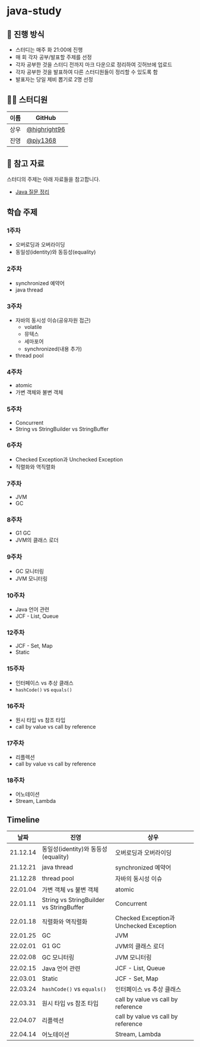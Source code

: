 # java-study
## 🌳 진행 방식  
- 스터디는 매주 화 21:00에 진행  
- 매 회 각자 공부/발표할 주제를 선정
- 각자 공부한 것을 스터디 전까지 마크 다운으로 정리하여 깃허브에 업로드  
- 각자 공부한 것을 발표하여 다른 스터디원들이 정리할 수 있도록 함  
- 발표자는 당일 제비 뽑기로 2명 선정

## 👨‍💻  스터디원
| 이름   | GitHub                                         |
| ---- | ---------------------------------------------- |
| 상우 | [@highright96](https://github.com/highright96)|
| 진영 | [@pjy1368](https://github.com/pjy1368) |

## 📌 참고 자료
스터디의 주제는 아래 자료들을 참고합니다.
- [Java 질문 정리](https://www.notion.so/Java-8dc11f955a3c4fd985586df28bb1d118)

## 학습 주제

### 1주차
* 오버로딩과 오버라이딩
* 동일성(identity)와 동등성(equality)

### 2주차
* synchronized 예약어
* java thread

### 3주차
* 자바의 동시성 이슈(공유자원 접근)
  * volatile
  * 뮤텍스
  * 세마포어
  * synchronized(내용 추가)
* thread pool

### 4주차
* atomic
* 가변 객체와 불변 객체

### 5주차
* Concurrent
* String vs StringBuilder vs StringBuffer

### 6주차
* Checked Exception과 Unchecked Exception
* 직렬화와 역직렬화

### 7주차
* JVM
* GC

### 8주차
* G1 GC
* JVM의 클래스 로더

### 9주차
* GC 모니터링
* JVM 모니터링

### 10주차
* Java 언어 관련
* JCF - List, Queue

### 12주차
* JCF - Set, Map
* Static

### 15주차
* 인터페이스 vs 추상 클래스
* `hashCode()` vs `equals()`

### 16주차
* 원시 타입 vs 참조 타입
* call by value vs call by reference

### 17주차
* 리플렉션
* call by value vs call by reference

### 18주차
* 어노테이션
* Stream, Lambda

## Timeline
| 날짜 | 진영 | 상우 |
|--|--|--|
| 21.12.14 | 동일성(identity)와 동등성(equality) | 오버로딩과 오버라이딩 |
| 21.12.21 | java thread | synchronized 예약어 |
| 21.12.28 | thread pool | 자바의 동시성 이슈 |
| 22.01.04 | 가변 객체 vs 불변 객체 | atomic |
| 22.01.11 | String vs StringBuilder vs StringBuffer | Concurrent |
| 22.01.18 | 직렬화와 역직렬화 | Checked Exception과 Unchecked Exception |
| 22.01.25 | GC | JVM |
| 22.02.01 | G1 GC | JVM의 클래스 로더 |
| 22.02.08 | GC 모니터링 | JVM 모니터링 |
| 22.02.15 | Java 언어 관련 | JCF - List, Queue |
| 22.03.01 | Static | JCF - Set, Map |
| 22.03.24 | `hashCode()` vs `equals()` | 인터페이스 vs 추상 클래스 |
| 22.03.31 | 원시 타입 vs 참조 타입 | call by value vs call by reference |
| 22.04.07 | 리플렉션 | call by value vs call by reference |
| 22.04.14 | 어노테이션 | Stream, Lambda |

